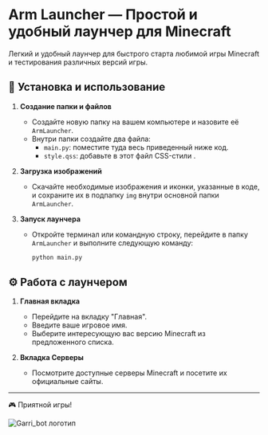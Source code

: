 # Arm Launcher — Простой и удобный лаунчер для Minecraft

Легкий и удобный лаунчер для быстрого старта любимой игры Minecraft и тестирования различных версий игры.

## 📌 Установка и использование

1. **Создание папки и файлов**
   - Создайте новую папку на вашем компьютере и назовите её `ArmLauncher`.
   - Внутри папки создайте два файла:
     - `main.py`: поместите туда весь приведенный ниже код.
     - `style.qss`: добавьте в этот файл CSS-стили .

2. **Загрузка изображений**
   - Скачайте необходимые изображения и иконки, указанные в коде, и сохраните их в подпапку `img` внутри основной папки `ArmLauncher`.

3. **Запуск лаунчера**
   - Откройте терминал или командную строку, перейдите в папку `ArmLauncher` и выполните следующую команду:
     ```bash
     python main.py
     ```

## ⚙️ Работа с лаунчером

1. **Главная вкладка**
   - Перейдите на вкладку "Главная".
   - Введите ваше игровое имя.
   - Выберите интересующую вас версию Minecraft из предложенного списка.

2. **Вкладка Серверы**
   - Посмотрите доступные серверы Minecraft и посетите их официальные сайты.

---

🎮 Приятной игры!

![Garri_bot логотип]([https://github.com/user-attachments/assets/34618b92-c99a-4595-8281-90a2140101cc](https://raw.githubusercontent.com/ARMEN1357/Arm-launcher/refs/heads/main/img/skrin%20ARM%20launcher.jpg))
